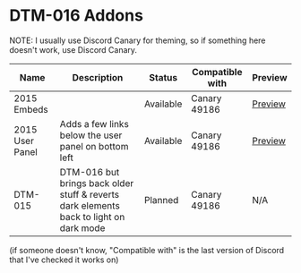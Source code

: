 
# DTM-016 Addons
NOTE: I usually use Discord Canary for theming, so if something here doesn't work, use Discord Canary.

Name | Description | Status | Compatible with | Preview
---- | ----------- | ------ | --------------- | -------
2015 Embeds | | Available | Canary 49186 | [Preview](https://cdn.discordapp.com/attachments/642779987044204544/643085638140166174/unknown.png)
2015 User Panel | Adds a few links below the user panel on bottom left | Available | Canary 49186 |[Preview](https://cdn.discordapp.com/attachments/642779987044204544/643083001206407189/unknown.png)
DTM-015 | DTM-016 but brings back older stuff & reverts dark elements back to light on dark mode | Planned | Canary 49186 | N/A

(if someone doesn't know, "Compatible with" is the last version of Discord that I've checked it works on)